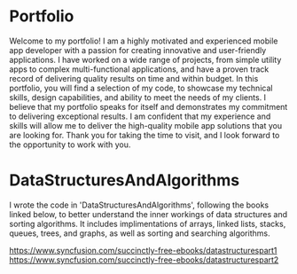 # Portfolio
Welcome to my portfolio! I am a highly motivated and experienced mobile app developer with a passion for creating innovative and user-friendly applications. I have worked on a wide range of projects, from simple utility apps to complex multi-functional applications, and have a proven track record of delivering quality results on time and within budget. In this portfolio, you will find a selection of my code, to showcase my technical skills, design capabilities, and ability to meet the needs of my clients. I believe that my portfolio speaks for itself and demonstrates my commitment to delivering exceptional results. I am confident that my experience and skills will allow me to deliver the high-quality mobile app solutions that you are looking for. Thank you for taking the time to visit, and I look forward to the opportunity to work with you.

# DataStructuresAndAlgorithms
I wrote the code in 'DataStructuresAndAlgorithms', following the books linked below, to better understand the inner workings of data structures and sorting algorithms. It includes implimentations of arrays, linked lists, stacks, queues, trees, and graphs, as well as sorting and searching algorithms.
  
https://www.syncfusion.com/succinctly-free-ebooks/datastructurespart1  
https://www.syncfusion.com/succinctly-free-ebooks/datastructurespart2  

